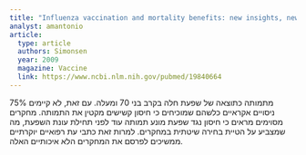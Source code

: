 ```yaml
---
title: "Influenza vaccination and mortality benefits: new insights, new opportunities"
analyst: amantonio
article:
  type: article
  authors: Simonsen
  year: 2009
  magazine: Vaccine
  link: https://www.ncbi.nlm.nih.gov/pubmed/19840664
---
```


75% מתמותה כתוצאה של שפעת חלה בקרב בני 70 ומעלה. עם זאת, לא קיימים ניסויים אקראיים כלשהם שמוכיחים כי חיסון קשישים מקטין את התמותה.
מחקרים מסוימים מראים כי חיסון נגד שפעת מונע תמותה עוד לפני תחילת עונת השפעת, מה שמצביע על הטיית בחירה שיטתית במחקרים. למרות זאת כתבי עת רפואיים יוקרתיים ממשיכים לפרסם את המחקרים הלא איכותיים האלה.
